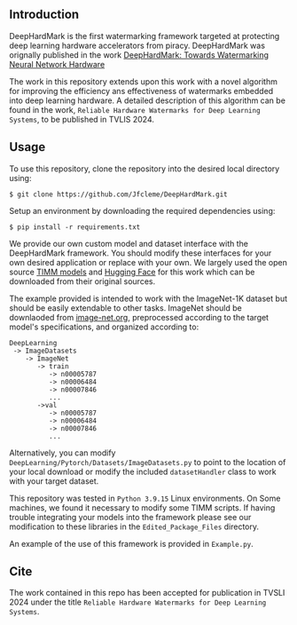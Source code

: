 ## Introduction
DeepHardMark is the first watermarking framework targeted at protecting deep 
learning hardware accelerators from piracy. DeepHardMark was orignally published in the work 
[DeepHardMark: Towards Watermarking Neural Network Hardware](https://ojs.aaai.org/index.php/AAAI/article/view/20367) 

The work in this repository extends upon this work with a novel algorithm for improving the efficiency ans effectiveness of watermarks embedded into deep learning hardware. A detailed description of this algorithm can be found in the work, `Reliable Hardware Watermarks for Deep Learning Systems`, to be published in TVLIS 2024. 

## Usage

To use this repository, clone the repository into the desired local directory using:

```
$ git clone https://github.com/Jfcleme/DeepHardMark.git
```

Setup an environment by downloading the required dependencies using:

```
$ pip install -r requirements.txt
```

We provide our own custom model and dataset interface with the DeepHardMark framework. You should 
modify these interfaces for your own desired application or replace with your own. We largely used 
the open source [TIMM models](https://timm.fast.ai/) and [Hugging Face](https://huggingface.co/) for 
this work which can be downloaded from their original sources. 

The example provided is intended to work with the ImageNet-1K dataset but should be easily extendable
to other tasks. ImageNet should be downlaoded from [image-net.org](https://www.image-net.org/), 
preprocessed according to the target model's specifications, and organized according to:

```
DeepLearning
 -> ImageDatasets
    -> ImageNet
       -> train
          -> n00005787
          -> n00006484
          -> n00007846
          ...
       ->val
          -> n00005787
          -> n00006484
          -> n00007846
          ...
```

Alternatively, you can modify `DeepLearning/Pytorch/Datasets/ImageDatasets.py` to point to the location of 
your local download or modify the included `datasetHandler` class to work with your target dataset. 

This repository was tested in `Python 3.9.15` Linux environments. On Some machines, we found it necessary 
to modify some TIMM scripts. If having trouble integrating your models into the framework please see our
modification to these libraries in the `Edited_Package_Files` directory.

An example of the use of this framework is provided in `Example.py`.


## Cite 
The work contained in this repo has been accepted for publication in TVSLI 2024 under the title `Reliable Hardware Watermarks for Deep Learning
Systems`. 
